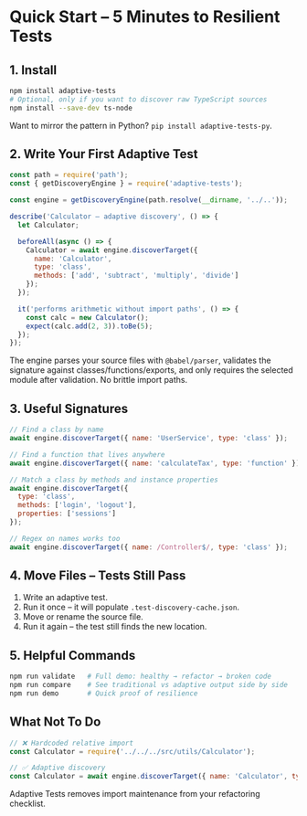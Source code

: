 # Quick Start – 5 Minutes to Resilient Tests

## 1. Install

```bash
npm install adaptive-tests
# Optional, only if you want to discover raw TypeScript sources
npm install --save-dev ts-node
```

Want to mirror the pattern in Python? `pip install adaptive-tests-py`.

## 2. Write Your First Adaptive Test

```javascript
const path = require('path');
const { getDiscoveryEngine } = require('adaptive-tests');

const engine = getDiscoveryEngine(path.resolve(__dirname, '../..'));

describe('Calculator – adaptive discovery', () => {
  let Calculator;

  beforeAll(async () => {
    Calculator = await engine.discoverTarget({
      name: 'Calculator',
      type: 'class',
      methods: ['add', 'subtract', 'multiply', 'divide']
    });
  });

  it('performs arithmetic without import paths', () => {
    const calc = new Calculator();
    expect(calc.add(2, 3)).toBe(5);
  });
});
```

The engine parses your source files with `@babel/parser`, validates the
signature against classes/functions/exports, and only requires the selected
module after validation. No brittle import paths.

## 3. Useful Signatures

```javascript
// Find a class by name
await engine.discoverTarget({ name: 'UserService', type: 'class' });

// Find a function that lives anywhere
await engine.discoverTarget({ name: 'calculateTax', type: 'function' });

// Match a class by methods and instance properties
await engine.discoverTarget({
  type: 'class',
  methods: ['login', 'logout'],
  properties: ['sessions']
});

// Regex on names works too
await engine.discoverTarget({ name: /Controller$/, type: 'class' });
```

## 4. Move Files – Tests Still Pass

1. Write an adaptive test.
2. Run it once – it will populate `.test-discovery-cache.json`.
3. Move or rename the source file.
4. Run it again – the test still finds the new location.

## 5. Helpful Commands

```bash
npm run validate   # Full demo: healthy → refactor → broken code
npm run compare    # See traditional vs adaptive output side by side
npm run demo       # Quick proof of resilience
```

## What Not To Do

```javascript
// ❌ Hardcoded relative import
const Calculator = require('../../../src/utils/Calculator');

// ✅ Adaptive discovery
const Calculator = await engine.discoverTarget({ name: 'Calculator', type: 'class' });
```

Adaptive Tests removes import maintenance from your refactoring checklist.
